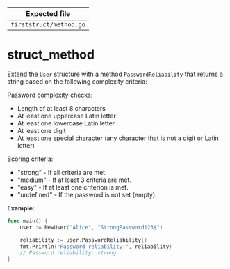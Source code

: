 | Expected file           |
| ----------------------- |
| `firststruct/method.go` |

# struct_method

Extend the `User` structure with a method `PasswordReliability` that returns a string based on the following complexity criteria:

Password complexity checks:

- Length of at least 8 characters
- At least one uppercase Latin letter
- At least one lowercase Latin letter
- At least one digit
- At least one special character (any character that is not a digit or Latin letter)

Scoring criteria:

- "strong" - If all criteria are met.
- "medium" - If at least 3 criteria are met.
- "easy" - If at least one criterion is met.
- "undefined" - If the password is not set (empty).

**Example:**

```go
func main() {
    user := NewUser("Alice", "StrongPassword123$")

    reliability := user.PasswordReliability()
    fmt.Println("Password reliability:", reliability)
    // Password reliability: strong
}
```
